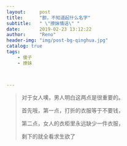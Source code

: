 ```yaml
---
layout:     post
title:      "额，不知道起什么名字"
subtitle:   " \"撩妹情话\" "
date:       2019-02-23 13:12:22
author:     "Reno"
header-img: "img/post-bg-qinghua.jpg"
catalog: true
tags:
    - 傻子
    - 撩妹



---
```


> 对于女人噢，男人明白这两点是很重要的。
>
> 首先哦，第一点，打折的衣服等于不要钱，
>
> 第二点，女人的衣柜里永远缺少一件衣服，
>
> 剩下的就全看求生欲了